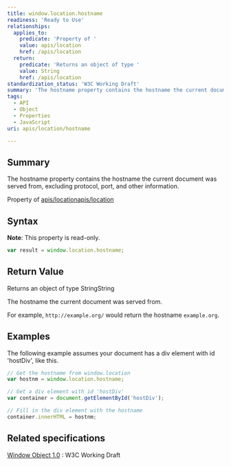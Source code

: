 ```yaml
---
title: window.location.hostname
readiness: 'Ready to Use'
relationships:
  applies_to:
    predicate: 'Property of '
    value: apis/location
    href: /apis/location
  return:
    predicate: 'Returns an object of type '
    value: String
    href: /apis/location
standardization_status: 'W3C Working Draft'
summary: 'The hostname property contains the hostname the current document was served from, excluding protocol, port, and other information.'
tags:
  - API
  - Object
  - Properties
  - JavaScript
uri: apis/location/hostname

---
```

## <span>Summary</span>

The hostname property contains the hostname the current document was served from, excluding protocol, port, and other information.

Property of [apis/location](/apis/location)[apis/location](/apis/location)

## <span>Syntax</span>

**Note**: This property is read-only.

``` js
var result = window.location.hostname;
```

## <span>Return Value</span>

Returns an object of type StringString

The hostname the current document was served from.

For example, `http://example.org/` would return the hostname `example.org`.

## <span>Examples</span>

The following example assumes your document has a div element with id 'hostDiv', like this.

``` js
// Get the hostname from window.location
var hostnm = window.location.hostname;

// Get a div element with id 'hostDiv'
var container = document.getElementById('hostDiv');

// Fill in the div element with the hostname
container.innerHTML = hostnm;
```

## <span>Related specifications</span>

[Window Object 1.0](http://www.w3.org/TR/Window/)
:   W3C Working Draft

